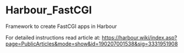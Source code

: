 # Harbour_FastCGI
Framework to create FastCGI apps in Harbour

For detailed instructions read article at: https://harbour.wiki/index.asp?page=PublicArticles&mode=show&id=190207001538&sig=3331951908
